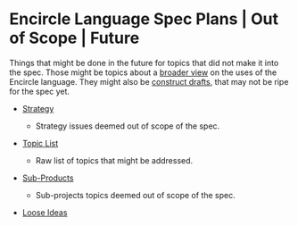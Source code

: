 Encircle Language Spec Plans | Out of Scope | Future
====================================================

Things that might be done in the future for topics that did not make it into the spec. Those might be topics about a [broader view](https://github.com/jjvanzon/Encircle-Language-Spec/tree/master/broader-view) on the uses of the Encircle language. They might also be [construct drafts](https://github.com/jjvanzon/Encircle-Language-Spec/tree/master/constructs-drafts), that may not be ripe for the spec yet.

- [Strategy](1.%20Strategy%20(Out%20of%20Scope).md)
    
    - Strategy issues deemed out of scope of the spec.

- [Topic List](2.%20Topic%20List%20(Out%20of%20Scope).md)

    - Raw list of topics that might be addressed.

- [Sub-Products](Sub-Projects)

    - Sub-projects topics deemed out of scope of the spec.

- [Loose Ideas](3.%20Loose%20Ideas%20(Out%20of%20Scope).md)